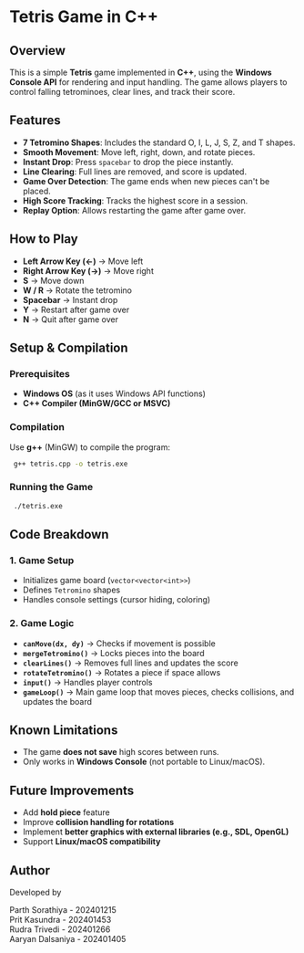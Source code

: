 # Tetris Game in C++

## Overview

This is a simple **Tetris** game implemented in **C++**, using the **Windows Console API** for rendering and input handling. The game allows players to control falling tetrominoes, clear lines, and track their score.

## Features

- **7 Tetromino Shapes**: Includes the standard O, I, L, J, S, Z, and T shapes.
- **Smooth Movement**: Move left, right, down, and rotate pieces.
- **Instant Drop**: Press `spacebar` to drop the piece instantly.
- **Line Clearing**: Full lines are removed, and score is updated.
- **Game Over Detection**: The game ends when new pieces can't be placed.
- **High Score Tracking**: Tracks the highest score in a session.
- **Replay Option**: Allows restarting the game after game over.

## How to Play

- **Left Arrow Key (←)** → Move left
- **Right Arrow Key (→)** → Move right
- **S** → Move down
- **W / R** → Rotate the tetromino
- **Spacebar** → Instant drop
- **Y** → Restart after game over
- **N** → Quit after game over

## Setup & Compilation

### Prerequisites

- **Windows OS** (as it uses Windows API functions)
- **C++ Compiler (MinGW/GCC or MSVC)**

### Compilation

Use **g++** (MinGW) to compile the program:

```sh
 g++ tetris.cpp -o tetris.exe
```

### Running the Game

```sh
 ./tetris.exe
```

## Code Breakdown

### 1. Game Setup

- Initializes game board (`vector<vector<int>>`)
- Defines `Tetromino` shapes
- Handles console settings (cursor hiding, coloring)

### 2. Game Logic

- **`canMove(dx, dy)`** → Checks if movement is possible
- **`mergeTetromino()`** → Locks pieces into the board
- **`clearLines()`** → Removes full lines and updates the score
- **`rotateTetromino()`** → Rotates a piece if space allows
- **`input()`** → Handles player controls
- **`gameLoop()`** → Main game loop that moves pieces, checks collisions, and updates the board

## Known Limitations

- The game **does not save** high scores between runs.
- Only works in **Windows Console** (not portable to Linux/macOS).

## Future Improvements

- Add **hold piece** feature
- Improve **collision handling for rotations**
- Implement **better graphics with external libraries (e.g., SDL, OpenGL)**
- Support **Linux/macOS compatibility**

## Author

Developed by

Parth Sorathiya - 202401215  
Prit Kasundra - 202401453  
Rudra Trivedi - 202401266  
Aaryan Dalsaniya - 202401405  

